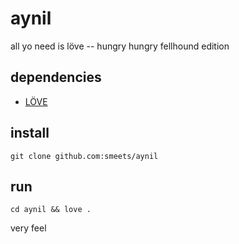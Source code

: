 # aynil

all yo need is löve -- hungry hungry fellhound edition

## dependencies

 - [LÖVE](https://love2d.org/)

## install

```
git clone github.com:smeets/aynil
```

## run

```
cd aynil && love .
```

very feel